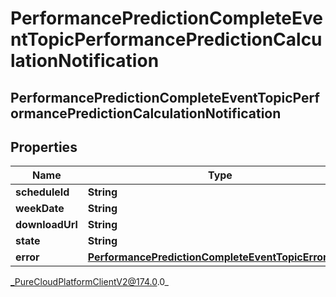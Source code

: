 # PerformancePredictionCompleteEventTopicPerformancePredictionCalculationNotification

## PerformancePredictionCompleteEventTopicPerformancePredictionCalculationNotification

## Properties

|Name | Type | Description | Notes|
|------------ | ------------- | ------------- | -------------|
| **scheduleId** | **String** |  | [optional] |
| **weekDate** | **String** |  | [optional] |
| **downloadUrl** | **String** |  | [optional] |
| **state** | **String** |  | [optional] |
| **error** | [**PerformancePredictionCompleteEventTopicErrorBody**](PerformancePredictionCompleteEventTopicErrorBody) |  | [optional] |



_PureCloudPlatformClientV2@174.0.0_
